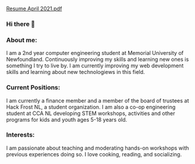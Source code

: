 [Resume April 2021.pdf](https://github.com/KareemZeair/KareemZeair/files/6372639/Resume.April.2021.pdf)
### Hi there 👋

<!--
**KareemZeair/KareemZeair** is a ✨ _special_ ✨ repository because its `README.md` (this file) appears on your GitHub profile.

Here are some ideas to get you started:

- 🔭 I’m currently working on ...
- 🌱 I’m currently learning ...
- 👯 I’m looking to collaborate on ...
- 🤔 I’m looking for help with ...
- 💬 Ask me about ...
- 📫 How to reach me: ...
- 😄 Pronouns: ...
- ⚡ Fun fact: ...
-->
### About me:
I am a 2nd year computer engineering student at Memorial University of Newfoundland. Continuously improving my skills and learning new ones is something I try to live by. I am currently improving my web development skills and learning about new technologiews in this field.

### Current Positions:
 I am currently a finance member and a member of the board of trustees at Hack Frost NL, a student organization. I am also a co-op engineering student at CCA NL developing STEM workshops, activities and other programs for kids and youth ages 5-18 years old.
 
 ### Interests:
 I am passionate about teaching and moderating hands-on workshops with previous experiences doing so. I love cooking, reading, and socializing.
